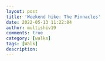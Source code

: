 ```yaml
---
layout: post
title: 'Weekend hike: The Pinnacles'
date: 2022-05-13 11:22:04
author: multishiv19
comments: true
category: [walks]
tags: [Walk]
description: 
---
```


<div width='100%' class='strava-embed-placeholder' data-embed-type='activity' data-embed-id='7138661538'></div>
<script src='https://strava-embeds.com/embed.js'></script>
